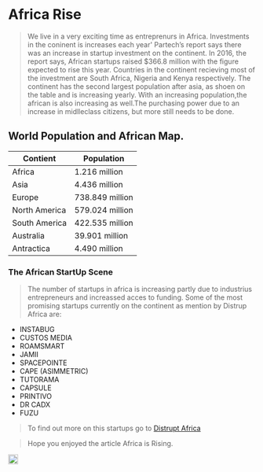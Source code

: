 # Africa Rise


> We live in a very exciting time as entreprenurs in Africa. Investments in the coninent is increases each year'
> Partech’s report says there was an increase in startup investment on the continent. In 2016, the report says, African startups raised $366.8 million with the figure expected to rise this year.
> Countries in the continent recieving most of the investment are South Africa, Nigeria and Kenya respectively.
> The continent has the second largest population after asia, as shoen on the table and is increasing yearly. 
> With an increasing population,the african is also increasing as well.The purchasing power due to an increase in midlleclass citizens, but more still needs to be done.

## World Population and African Map. 

Contient | Population
-------- | ----------
Africa | 1.216 million
Asia | 4.436 million
Europe | 738.849 million
North America | 579.024 million
South America | 422.535 million
Australia | 39.901 million
Antractica | 4.490 million

### The African StartUp Scene
> The number of startups in africa is increasing partly due to industrius entrepreneurs and increassed acces to funding.
>Some of the most promising startups currently on the continent as mention by Distrup Africa are:

* INSTABUG                          
* CUSTOS MEDIA                       
* ROAMSMART                         
* JAMII                        
* SPACEPOINTE                       
* CAPE (ASIMMETRIC) 
* TUTORAMA                          
* CAPSULE
* PRINTIVO                          
* DR CADX
* FUZU  

>To find out more on this startups go to [Distrupt Africa](https://www.disrupt-africa.com/2017/01/12-african-startups-to-watch-in-2017/)

> Hope you enjoyed the article Africa is Rising. 
<img class="emoji" alt=":+1:" height="20" width="20" src="https://assets-cdn.github.com/images/icons/emoji/unicode/1f44d.png">






                                    



